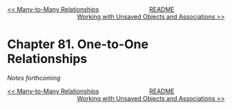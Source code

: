 <div>
<div style='float: left'><a href='ch80-many-to-many-relationships.md'>&lt;&lt; Many-to-Many Relationships</a></div>
<div style='float: right'><a href='ch82-working-with-unsaved-objects-and-associations.md'>Working with Unsaved Objects and Associations &gt;&gt;</a></div>
<div style='float: inline-auto;text-align:center'><a href='README.md'>README</a></div>
<div style="clear: both"></div>
</div>

# Chapter 81. One-to-One Relationships

*Notes forthcoming*

<div>
<div style='float: left'><a href='ch80-many-to-many-relationships.md'>&lt;&lt; Many-to-Many Relationships</a></div>
<div style='float: right'><a href='ch82-working-with-unsaved-objects-and-associations.md'>Working with Unsaved Objects and Associations &gt;&gt;</a></div>
<div style='float: inline-auto;text-align:center'><a href='README.md'>README</a></div>
<div style="clear: both"></div>
</div>